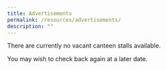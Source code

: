 ```yaml
---
title: Advertisements
permalink: /resources/advertisements/
description: ""
---
```

There are currently no vacant canteen stalls available.

You may wish to check back again at a later date.